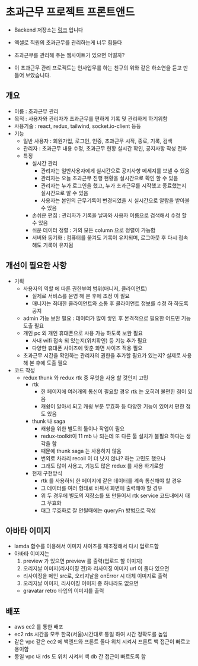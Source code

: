 # 초과근무 프로젝트 프론트앤드
- Backend 저장소는 [링크](https://github.com/pakjonghun/timeout-backend) 입니다

- 엑셀로 직원의 초과근무를 관리하는게 너무 힘들다
- 초과근무를 관리해 주는 웹사이트가 있으면 어떨까?
- 이 초과근무 관리 프로젝트는 인사업무를 하는 친구의 위와 같은 하소연을 듣고 만들어 보았습니다.

## 개요

- 이름 : 초과근무 관리
- 목적 : 사용자와 관리자가 초과근무를 편하게 기록 및 관리하게 하기위함
- 사용기술 : react, redux, tailwind, socket.io-client 등등
- 기능
  - 일반 사용자 : 회원가입, 로그인, 인증, 초과근무 시작, 종료, 기록, 검색
  - 관리자 : 초과근무 내용 수정, 초과근무 현황 실시간 확인, 공지사항 작성 전파
  - 특징
    - 실시간 관리
      - 관리자는 일반사용자에게 실시간으로 공지사항 메세지를 보낼 수 있음
      - 관리자는 오늘 초과근무 진행 현황을 실시간으로 확인 할 수 있음
      - 관리자는 누가 로그인을 했고, 누가 초과근무를 시작했고 종료했는지 실시간으로 알 수 있음
      - 사용자는 본인의 근무기록이 변경되었을 시 실시간으로 알람을 받아볼 수 있음
    - 손쉬운 편집 : 관리자가 기록을 날짜와 사용자 이름으로 검색해서 수정 할 수 있음
    - 쉬운 데이터 정렬 : 거의 모든 column 으로 정렬이 가능함
    - 서버와 동기화 : 컴퓨터를 옮겨도 기록이 유지되며, 로그아웃 후 다시 접속해도 기록이 유지됨

## 개선이 필요한 사항

- 기획
  - 사용자의 역할 에 따른 권한부여 범위(매니저, 클라이언트)
    - 실제로 서비스를 운영 해 본 후에 조정 이 필요
    - 매니저는 최대한 클라이언트와 소통 후 클라이언트 정보를 수정 하 하도록 공지
  - admin 기능 보완 필요 : 데이터가 많이 쌓인 후 본격적으로 필요한 어드민 기능 도출 필요
  - 개인 pc 외 개인 휴대폰으로 사용 가능 하도록 보완 필요
    - 사내 wifi 접속 되 있는지(위치확인) 등 기능 추가 필요
    - 다양한 휴대폰 사이즈에 맞춘 화면 사이즈 적용 필요
  - 초과근무 시간을 확인하는 관리자의 권한을 추가할 필요가 있는지? 실제로 사용 해 본 후에 도출 필요
- 코드 작성
  - redux thunk 와 redux rtk 중 무엇을 사용 할 것인지 고민
    - rtk
      - 한 페이지에 여러개의 통신이 필요할 경우 rtk 는 오히려 불편한 점이 있음
      - 캐슁이 알아서 되고 캐슁 부분 무효화 등 다양한 기능이 있어서 편한 점도 있음
    - thunk 나 saga
      - 캐슁을 위한 별도의 툴이나 작업이 필요
      - redux-toolkit이 11 mb 나 되는데 또 다른 툴 설치가 불필요 하다는 생각을 함
      - 때문에 thunk saga 는 사용하지 않음
      - 번외로 차라리 recoil 이 더 낫지 않나? 하는 고민도 했으나
      - 그래도 많이 사용고, 기능도 많은 redux 를 사용 하기로함
    - 현재 구현방식
      - rtk 를 사용하되 한 페이지에 같은 데이터를 계속 통신해야 할 경우
      - 그 데이터를 여러 형태로 바꿔서 화면에 출력해야 할 경우
      - 위 두 경우에 별도의 저장소를 또 만들어서 rtk service 코드내에서 태그 무효화
      - 태그 무효화로 잘 안될때에는 queryFn 방법으로 작성

## 아바타 이미지

- lamda 함수를 이용해서 이미지 사이즈를 재조정해서 다시 업로드함
- 아바타 이미지는
  1. preview 가 있으면 preview 를 출력(업로드 할 이미지)
  2. 오리지날 이미지(리사이징 전)와 리사이징 이미지 url 이 둘다 있으면
  - 리사이징을 메인 src로, 오리지날을 onError 시 대체 이미지로 출력
  3. 오리지날 이미지, 리사이징 이미지 중 하나라도 없으면
  - gravatar retro 타입의 이미지를 출력

## 배포

- aws ec2 를 통한 배포
- ec2 rds 시간을 모두 한국(서울)시간대로 통일 하여 시간 정확도를 높임
- 같은 vpc 같은 ec2 에 백엔드와 프론트 둘다 위치 시켜서 프론트 백 접근이 빠르고 용이함
- 동일 vpc 내 rds 도 위치 시켜서 백 db 간 접근이 빠르도록 함
